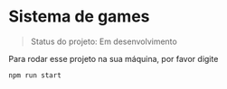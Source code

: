 # Sistema de games

>Status do projeto: Em desenvolvimento

Para rodar esse projeto na sua máquina, por favor digite
```
npm run start
```
